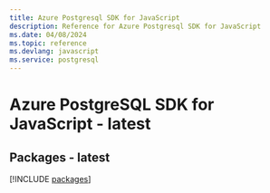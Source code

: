 ```yaml
---
title: Azure Postgresql SDK for JavaScript
description: Reference for Azure Postgresql SDK for JavaScript
ms.date: 04/08/2024
ms.topic: reference
ms.devlang: javascript
ms.service: postgresql
---
```

# Azure PostgreSQL SDK for JavaScript - latest
## Packages - latest
[!INCLUDE [packages](postgresql-index.md)]
